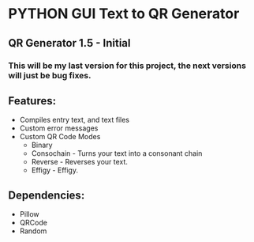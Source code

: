 # PYTHON GUI Text to QR Generator
## QR Generator 1.5 - Initial
### This will be my last version for this project, the next versions will just be bug fixes.
 
## Features:
- Compiles entry text, and text files
- Custom error messages
- Custom QR Code Modes
    - Binary
    - Consochain - Turns your text into a consonant chain
    - Reverse - Reverses your text.
    - Effigy - Effigy.

## Dependencies:
- Pillow
- QRCode
- Random
